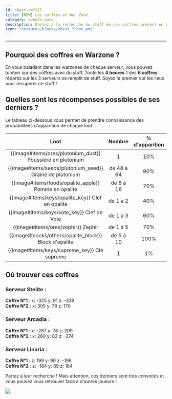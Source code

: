 ```yaml
---
id: chest-refill
title: [NEW] Les coffres en War Zone
category: events-auto
description: Partez à la recherche du stuff de ces coffres présent en Warzone qui se remplissent automatiquement de stuff très intéressant
icon: "textures/blocks/chest_front.png"
---
```

___
## Pourquoi des coffres en Warzone ?
En vous baladant dans les warzones de chaque serveur, vous pouvez tomber sur des coffres avec du stuff.
Toute les **4 heures** 1 des **6 coffres** répartis sur les 3 serveurs se remplit de stuff.
Soyez le premier sur les lieux pour récupérer ce stuff !

## Quelles sont les récompenses possibles de ses derniers ?
Le tableau ci-dessous vous permet de prendre connaissance des probabilitées d'apparition de chaque loot :

Loot |   Nombre   | % d'apparition
:------: |:----------:| :------:
{{image#items/ores/plutonium_dust}} Poussiére en plutonium  |     1      | 10%
{{image#items/seeds/plutonium_seed}} Graine de plutonium | de 48 à 64 |  90%   
{{image#items/foods/opalite_apple}} Pomme en opalite | de 8 à 16  |  70%   
{{image#items/keys/opalite_key}} Clef en opalite |  de 1 à 2  |  40%    
{{image#items/keys/vote_key}} Clef de Vote |  de 1 à 3  | 60%
{{image#items/ores/zephir}} Zephir |  de 1 à 5  | 70%
{{image#blocks/others/opalite_block}} Block d'opalite | de 5 à 10  | 100%
{{image#items/keys/supreme_key}} Clé supreme |     1      | 1%

## Où trouver ces coffres
### Serveur Stelite :
**Coffre N°1** : x: -325 y: 91 z: -339  
**Coffre N°2** : x: 305 y: 78 z: 170
### Serveur Arcadia :
**Coffre N°1** : x: -287 y: 78 z: 209  
**Coffre N°2** : x: 260 y: 82 z: -274
### Serveur Linaria :
**Coffre N°1** : z: 199 y: 90 z: -196  
**Coffre N°2** : z: -184 y: 89 z: 184

Partez à leur recherche ! Mais attention, ces derniers sont très convoités et vous pouvez vous retrouver face à d'autres joueurs !

<img style="margin: 0 auto;" src="https://user-images.githubusercontent.com/109299545/182045362-5120af39-74e0-4ae2-9392-105f9a2e7280.PNG">